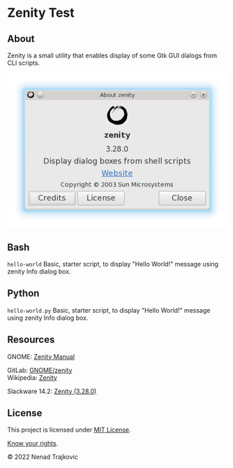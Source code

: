 # Zenity Test

## About
Zenity is a small utility that enables display of some Gtk GUI dialogs from CLI scripts.

<a href="about-zenity.png?raw=true" title="Open image"><img src="about-zenity.png"></a>

## Bash
`hello-world` Basic, starter script, to display "Hello World!" message using zenity Info dialog box.

## Python
`hello-world.py` Basic, starter script, to display "Hello World!" message using zenity Info dialog box.

## Resources
GNOME: [Zenity Manual](https://help.gnome.org/users/zenity/stable/ "Zenity Manual - GNOME Help")

GitLab: [GNOME/zenity](https://gitlab.gnome.org/GNOME/zenity "GNOME / zenity - GitLab")<br>
Wikipedia: [Zenity](https://en.wikipedia.org/wiki/Zenity "Zenity - Wikipedia")

Slackware 14.2: [Zenity (3.28.0)](https://slackbuilds.org/repository/14.2/desktop/zenity/ "Zenity - SBo")

## License
This project is licensed under [MIT License](LICENSE "Read the LICENSE file").

[Know your rights](https://choosealicense.com/licenses/mit/ "Read about MIT License permissions").

&copy; 2022 Nenad Trajkovic
